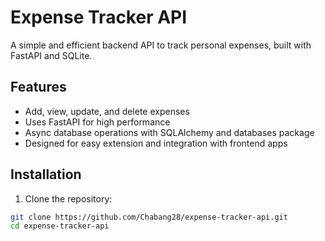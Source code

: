 # Expense Tracker API

A simple and efficient backend API to track personal expenses, built with FastAPI and SQLite.

## Features

- Add, view, update, and delete expenses
- Uses FastAPI for high performance
- Async database operations with SQLAlchemy and databases package
- Designed for easy extension and integration with frontend apps

## Installation

1. Clone the repository:

```bash
git clone https://github.com/Chabang28/expense-tracker-api.git
cd expense-tracker-api
